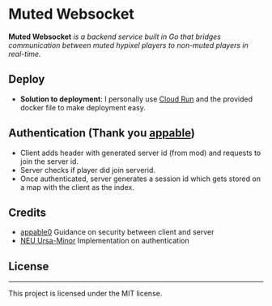 # Muted Websocket

**Muted Websocket** *is a backend service built in Go that bridges communication between muted hypixel players to non-muted players in real-time.*

## Deploy
- **Solution to deployment**: I personally use [Cloud Run](https://console.cloud.google.com/run) and the provided docker file to make deployment easy.

## Authentication (Thank you [appable](https://github.com/appable0))
- Client adds header with generated server id (from mod) and requests to join the server id.
- Server checks if player did join serverid.
- Once authenticated, server generates a session id which gets stored on a map with the client as the index.

## Credits
- [appable0](ttps://github.com/appable0) Guidance on security between client and server
- [NEU Ursa-Minor](https://github.com/NotEnoughUpdates/ursa-minor/tree/master) Implementation on authentication

## License
---
This project is licensed under the MIT license.
